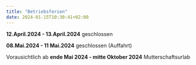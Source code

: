 ```yaml
---
title: "Betriebsferien"
date: 2024-01-15T10:30:41+02:00
---
```

**12.April.2024 - 13.April.2024** geschlossen

**08.Mai.2024 - 11 Mai.2024** geschlossen (Auffahrt)

Vorausichtlich ab **ende Mai 2024 - mitte Oktober 2024** Mutterschaftsurlab


